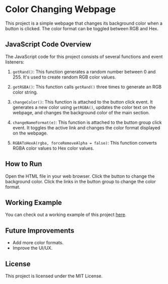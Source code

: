 # Color Changing Webpage

This project is a simple webpage that changes its background color when a button is clicked. The color format can be toggled between RGB and Hex.

## JavaScript Code Overview

The JavaScript code for this project consists of several functions and event listeners:

1. `getRand()`: This function generates a random number between 0 and 255. It's used to create random RGB color values.

2. `getRGBA()`: This function calls `getRand()` three times to generate an RGB color string.

3. `changeColor()`: This function is attached to the button click event. It generates a new color using `getRGBA()`, updates the color text on the webpage, and changes the background color of the main section.

4. `changeNameFormat(e)`: This function is attached to the button group click event. It toggles the active link and changes the color format displayed on the webpage.

5. `RGBAToHexA(rgba, forceRemoveAlpha = false)`: This function converts RGBA color values to Hex color values.

## How to Run

Open the HTML file in your web browser. Click the button to change the background color. Click the links in the button group to change the color format.

## Working Example

You can check out a working example of this project [here](https://b-isroiljon.github.io/color-flipper/).

## Future Improvements

- Add more color formats.
- Improve the UI/UX.

## License

This project is licensed under the MIT License.
